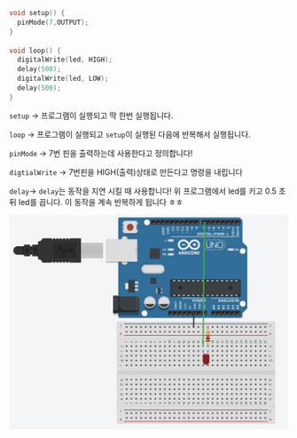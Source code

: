 ```c
void setup() {
  pinMode(7,OUTPUT);
}

void loop() {
  digitalWrite(led, HIGH);
  delay(500);
  digitalWrite(led, LOW);
  delay(500);
}
```

`setup` -> 프로그램이 실행되고 딱 한번 실행됩니다.

`loop` -> 프로그램이 실행되고 `setup`이 실행된 다음에 반복해서 실행됩니다.

`pinMode` -> 7번 핀을 출력하는데 사용한다고 정의합니다!

`digtialWrite` -> 7번핀을 HIGH(출력)상태로 만든다고 명령을 내립니다

`delay`-> `delay`는 동작을 지연 시킬 때 사용합니다! 위 프로그램에서 led를 키고 0.5 초 뒤 led를 끕니다. 이 동작을 계속 반복하게 됩니다 ㅎㅎ

![](../../img/1.JPG)

